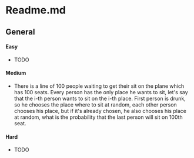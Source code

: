 # Readme.md
## General
#### Easy
* TODO
#### Medium
* There is a line of 100 people waiting to get their sit on the plane which has 100 seats. Every person has the only place he wants to sit, let's say that the i-th person wants to sit on the i-th place. First person is drunk, so he chooses the place where to sit at random, each other person chooses his place, but if it's already chosen, he also chooses his place at random, what is the probability that the last person will sit on 100th seat.
#### Hard
* TODO

